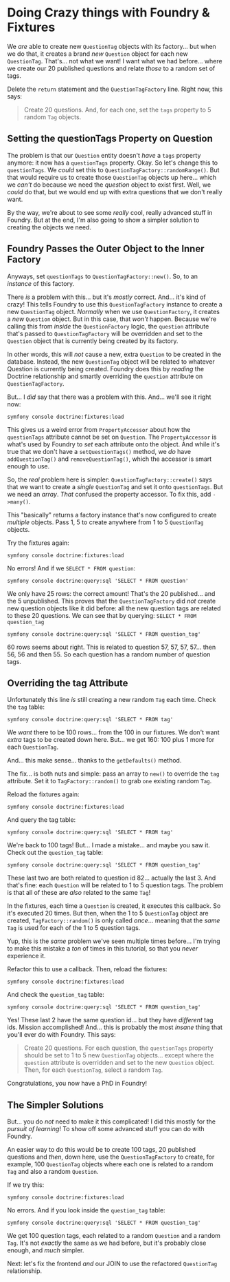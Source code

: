 # Doing Crazy things with Foundry & Fixtures

We *are* able to create new `QuestionTag` objects with its factory... but when
we do that, it creates a brand *new* `Question` object for each new `QuestionTag`.
That's... not what we want! I want what we had before... where we create our 20
published questions and relate *those* to a random set of tags.

Delete the `return` statement and the `QuestionTagFactory` line. Right now,
this says:

> Create 20 questions. And, for each one, set the `tags` property to 5 random
> `Tag` objects.

## Setting the questionTags Property on Question

The problem is that our `Question` entity doesn't *have* a `tags` property anymore:
it now has a `questionTags` property. Okay. So let's change this to `questionTags`.
We *could* set this to `QuestionTagFactory::randomRange()`. But that would require
us to create those `QuestionTag` objects up here... which we *can't* do because
we need the *question* object to exist first. Well, we *could* do that, but we
would end up with extra questions that we don't really want.

By the way, we're about to see some *really* cool, really advanced stuff in
Foundry. But at the end, I'm also going to show a simpler solution to creating
the objects we need.

## Foundry Passes the Outer Object to the Inner Factory

Anyways, set `questionTags` to `QuestionTagFactory::new()`. So, to an *instance*
of this factory.

There *is* a problem with this... but it's *mostly* correct. And... it's kind of
crazy! This tells Foundry to use this `QuestionTagFactory` instance to create a new
`QuestionTag` object. *Normally* when we use `QuestionFactory`, it creates a
*new* `Question` object. But in this case, that *won't* happen. Because we're
calling this from *inside* the `QuestionFactory` logic, the `question` attribute
that's passed to `QuestionTagFactory` will be overridden and set to the
`Question` object that is currently being created by its factory.

In other words, this will *not* cause a new, extra `Question` to be created in the
database. Instead, the new `QuestionTag` object will be related to whatever Question
is currently being created. Foundry does this by *reading* the Doctrine relationship
and smartly overriding the `question` attribute on `QuestionTagFactory`.

But... I *did* say that there was a problem with this. And... we'll see it right
now:

```terminal-silent
symfony console doctrine:fixtures:load
```

This gives us a weird error from `PropertyAccessor` about how the `questionTags`
attribute cannot be set on `Question`. The `PropertyAccessor` is what's used by
Foundry to *set* each attribute onto the object. And while it's true that
we don't have a `setQuestionTags()` method, we *do* have `addQuestionTag()` and
`removeQuestionTag()`, which the accessor is smart enough to use.

So, the *real* problem here is simpler: `QuestionTagFactory::create()` says that
we want to create a *single* `QuestionTag` and set it onto `questionTags`. But we
need an *array*. *That* confused the property accessor. To fix this, add `->many()`.

This "basically" returns a factory instance that's now configured to create
*multiple* objects. Pass 1, 5 to create anywhere from 1 to 5 `QuestionTag` objects.

Try the fixtures again:

```terminal-silent
symfony console doctrine:fixtures:load
```

No errors! And if we `SELECT * FROM question`:

```terminal-silent
symfony console doctrine:query:sql 'SELECT * FROM question'
```

We only have 25 rows: the correct amount! That's the 20 published... and
the 5 unpublished. This proves that the `QuestionTagFactory` did *not* create new
question objects like it did before: all the new question tags are related
to these 20 questions. We can see that by querying: `SELECT * FROM question_tag`

```terminal-silent
symfony console doctrine:query:sql 'SELECT * FROM question_tag'
```

60 rows seems about right. This is related to question 57, 57, 57, 57... then 56,
56 and then 55. So each question has a random number of question tags.

## Overriding the tag Attribute

Unfortunately this line *is* still creating a new random `Tag` each time.
Check the `tag` table:

```terminal-silent
symfony console doctrine:query:sql 'SELECT * FROM tag'
```

We *want* there to be 100 rows... from the 100 in our fixtures. We don't want
*extra* tags to be created down here. But... we get 160: 100 plus 1 more for
each `QuestionTag`.

And... this make sense... thanks to the `getDefaults()` method.

The fix... is both nuts and simple: pass an array to `new()` to override the
`tag` attribute. Set it to `TagFactory::random()` to grab `one` existing random
`Tag`.

Reload the fixtures again:

```terminal-silent
symfony console doctrine:fixtures:load
```

And query the tag table:

```terminal-silent
symfony console doctrine:query:sql 'SELECT * FROM tag'
```

We're back to 100 tags! But... I made a mistake... and maybe you saw it. Check
out the `question_tag` table:

```terminal-silent
symfony console doctrine:query:sql 'SELECT * FROM question_tag'
```

These last two are both related to question id 82... actually the last 3.
And that's fine: each `Question` will be related to 1 to 5 question tags. The
problem is that all of these are *also* related to the same `Tag`!

In the fixtures, each time a `Question` is created, it executes this callback.
So it's executed 20 times. But then, when the 1 to 5 `QuestionTag` object are
created, `TagFactory::random()` is only called *once*... meaning that the *same*
`Tag` is used for each of the 1 to 5 question tags.

Yup, this is the *same* problem we've seen multiple times before... I'm trying to
make this mistake a *ton* of times in this tutorial, so that you *never* experience
it.

Refactor this to use a callback. Then, reload the fixtures:

```terminal-silent
symfony console doctrine:fixtures:load
```

And check the `question_tag` table:

```terminal-silent
symfony console doctrine:query:sql 'SELECT * FROM question_tag'
```

Yes! These last 2 have the same question id... but they have *different* tag ids.
Mission accomplished! And... this is probably the most *insane* thing that you'll
ever do with Foundry. This says:

> Create 20 questions. For each question, the `questionTags` property should be
> set to 1 to 5 new `QuestionTag` objects... except where the `question` attribute
> is overridden and set to the new `Question` object. Then, for each `QuestionTag`,
> select a random `Tag`.

Congratulations, you now have a PhD in Foundry!

## The Simpler Solutions

But... you do *not* need to make it this complicated! I did this mostly for the
*pursuit of learning*! To show off some advanced stuff you can do with Foundry.

An easier way to do this would be to create 100 tags, 20 published questions
and *then*, down here, use the `QuestionTagFactory` to create, for example, 100
`QuestionTag` objects where each one is related to a random `Tag` and also a random
`Question`.

If we try this:

```terminal-silent
symfony console doctrine:fixtures:load
```

No errors. And if you look inside the `question_tag` table:

```terminal-silent
symfony console doctrine:query:sql 'SELECT * FROM question_tag'
```

We get 100 question tags, each related to a random `Question` and a random `Tag`.
It's not *exactly* the same as we had before, but it's probably close enough,
and *much* simpler.

Next: let's fix the frontend *and* our JOIN to use the refactored
`QuestionTag` relationship.
